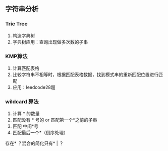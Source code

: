 ## 字符串分析

### Trie Tree

1. 构造字典树
2. 字典树应用：查询出现做多次数的子串

### KMP算法

1. 计算匹配表格
2. 比较字符串不相等时，根据匹配表格数据，找到模式串的重新匹配位置进行匹配
3. 应用：leedcode28题

### wildcard 算法

1. 计算 * 的数量
2. 匹配没有 * 号的 or 匹配第一个*之前的子串
3. 匹配 中间*号
4. 匹配最后一个*（倒序处理）

存在* ？混合的简化只有* | ？ 